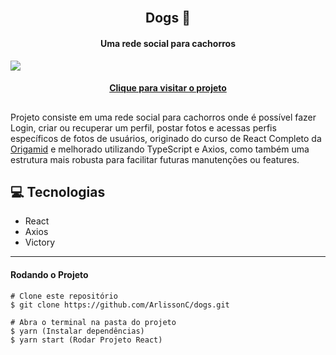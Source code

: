 <h2 align="center">
 <br>Dogs 🐶
</h2>

<h4 align="center">
Uma rede social para cachorros
</h4>
<img src="https://i.imgur.com/ELz5APm.png">
<h4 align="center"><a href="https://dogs-arlissonc.vercel.app/">Clique para visitar o projeto</a></h4>

##

Projeto consiste em uma rede social para cachorros onde é possível fazer Login, criar ou recuperar um perfil, postar fotos e acessas perfis específicos de fotos de usuários, originado do curso de React Completo da <a href="https://www.origamid.com/">Origamid</a> e melhorado utilizando TypeScript e Axios, como também uma estrutura mais robusta para facilitar futuras manutenções ou features.

## 💻 Tecnologias

- React
- Axios
- Victory

---
#### Rodando o Projeto 
```
# Clone este repositório
$ git clone https://github.com/ArlissonC/dogs.git

# Abra o terminal na pasta do projeto
$ yarn (Instalar dependências)
$ yarn start (Rodar Projeto React)
